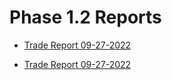 # Phase 1.2 Reports


- [Trade Report 09-27-2022](TradeReport_09-26-2022.md)

- [Trade Report 09-27-2022](TradeReport_09-27-2022.md)
